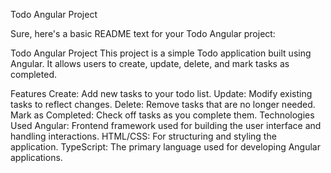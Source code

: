 Todo Angular Project

Sure, here's a basic README text for your Todo Angular project:

Todo Angular Project
This project is a simple Todo application built using Angular. It allows users to create, update, delete, and mark tasks as completed.

Features
Create: Add new tasks to your todo list.
Update: Modify existing tasks to reflect changes.
Delete: Remove tasks that are no longer needed.
Mark as Completed: Check off tasks as you complete them.
Technologies Used
Angular: Frontend framework used for building the user interface and handling interactions.
HTML/CSS: For structuring and styling the application.
TypeScript: The primary language used for developing Angular applications.
